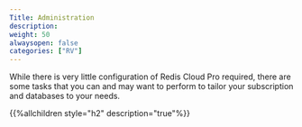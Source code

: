 ```yaml
---
Title: Administration
description: 
weight: 50
alwaysopen: false
categories: ["RV"]
---
```

While there is very little configuration of Redis Cloud Pro
required, there are some tasks that you can and may want to perform to
tailor your subscription and databases to your needs.

{{%allchildren style="h2" description="true"%}}
